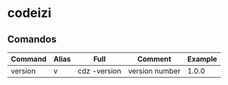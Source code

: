 # codeizi

## Comandos

| Command| Alias|Full| Comment| Example |
|---|---|---|---|---|
| version| v|cdz  -version |version number| 1.0.0|